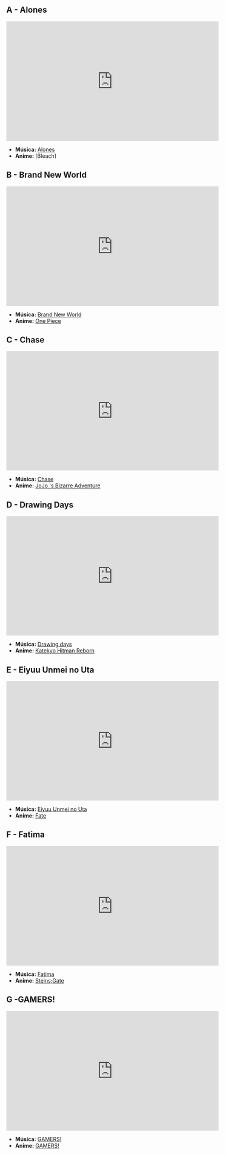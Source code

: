 ## A - Alones
<iframe width="560" height="315" src="https://www.youtube.com/embed/WEN4qOcVKeM?si=T1CfcXJF0XLzGM69" title="YouTube video player" frameborder="0" allow="accelerometer; autoplay; clipboard-write; encrypted-media; gyroscope; picture-in-picture; web-share" referrerpolicy="strict-origin-when-cross-origin" allowfullscreen></iframe>

- **Música:** [Alones](../Músicas/Alones.md)
- **Anime:** [Bleach]

## B - Brand New World
<iframe width="560" height="315" src="https://www.youtube.com/embed/Tyr7Ymbtl2Y?si=ILvlI50l8SQ4UOZA" title="YouTube video player" frameborder="0" allow="accelerometer; autoplay; clipboard-write; encrypted-media; gyroscope; picture-in-picture; web-share" referrerpolicy="strict-origin-when-cross-origin" allowfullscreen></iframe>

- **Música:** [Brand New World](../Músicas/Brand%20New%20World.md)
- **Anime:** [One Piece](../Animes/One%20Piece.md)

## C - Chase
<iframe width="560" height="315" src="https://www.youtube.com/embed/aCmJCQfINVU?si=HmkdDysVA3bAYjX7" title="YouTube video player" frameborder="0" allow="accelerometer; autoplay; clipboard-write; encrypted-media; gyroscope; picture-in-picture; web-share" referrerpolicy="strict-origin-when-cross-origin" allowfullscreen></iframe>

- **Música:** [Chase](../Músicas/Chase.md)
- **Anime:** [JoJo 's Bizarre Adventure](../Animes/JoJo%20's%20Bizarre%20Adventure.md)

## D - Drawing Days
<iframe width="560" height="315" src="https://www.youtube.com/embed/D6FF7XRDOqs?si=piHippcoJWWP-lgk" title="YouTube video player" frameborder="0" allow="accelerometer; autoplay; clipboard-write; encrypted-media; gyroscope; picture-in-picture; web-share" referrerpolicy="strict-origin-when-cross-origin" allowfullscreen></iframe>

- **Música:** [Drawing days](../Músicas/Drawing%20days.md)
- **Anime:** [Katekyo Hitman Reborn](../Animes/Katekyo%20Hitman%20Reborn.md)

## E - Eiyuu Unmei no Uta
<iframe width="560" height="315" src="https://www.youtube.com/embed/4uvtngN0PaA?si=NUZQVnuua1XzHx_Y" title="YouTube video player" frameborder="0" allow="accelerometer; autoplay; clipboard-write; encrypted-media; gyroscope; picture-in-picture; web-share" referrerpolicy="strict-origin-when-cross-origin" allowfullscreen></iframe>

- **Música:** [Eiyuu Unmei no Uta](../Músicas/Eiyuu%20Unmei%20no%20Uta.md)
- **Anime:** [Fate](../Animes/Fate.md)

## F - Fatima
<iframe width="560" height="315" src="https://www.youtube.com/embed/1xJbdY9B3A8?si=Q1Or-LBJjZuJce2o" title="YouTube video player" frameborder="0" allow="accelerometer; autoplay; clipboard-write; encrypted-media; gyroscope; picture-in-picture; web-share" referrerpolicy="strict-origin-when-cross-origin" allowfullscreen></iframe>

- **Música:** [Fatima](../Músicas/Fatima.md)
- **Anime:** [Steins;Gate](../Animes/Steins;Gate.md)

## G -GAMERS!
<iframe width="560" height="315" src="https://www.youtube.com/embed/A1Gp1U2YF48?si=iA4qQ5hQofaw_amn" title="YouTube video player" frameborder="0" allow="accelerometer; autoplay; clipboard-write; encrypted-media; gyroscope; picture-in-picture; web-share" referrerpolicy="strict-origin-when-cross-origin" allowfullscreen></iframe>


- **Música:** [GAMERS!](../Músicas/GAMERS!.md)
- **Anime:** [GAMERS!](../Animes/GAMERS!.md)
